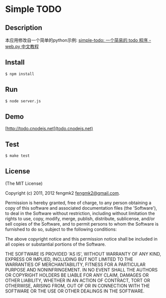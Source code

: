 # Simple TODO

## Description

本应用修改自一个简单的python示例: [simple-todo: 一个简易的 todo 程序 - web.py 中文教程](http://simple-is-better.com/news/309)

## Install

```bash
$ npm install
```
    
## Run

```bash    
$ node server.js
```
    
## Demo

[http://todo.cnodejs.net](todo.cnodejs.net)

## Test

```bash
$ make test
```

## License 

(The MIT License)

Copyright (c) 2011, 2012 fengmk2 <fengmk2@gmail.com>.

Permission is hereby granted, free of charge, to any person obtaining
a copy of this software and associated documentation files (the
'Software'), to deal in the Software without restriction, including
without limitation the rights to use, copy, modify, merge, publish,
distribute, sublicense, and/or sell copies of the Software, and to
permit persons to whom the Software is furnished to do so, subject to
the following conditions:

The above copyright notice and this permission notice shall be
included in all copies or substantial portions of the Software.

THE SOFTWARE IS PROVIDED 'AS IS', WITHOUT WARRANTY OF ANY KIND,
EXPRESS OR IMPLIED, INCLUDING BUT NOT LIMITED TO THE WARRANTIES OF
MERCHANTABILITY, FITNESS FOR A PARTICULAR PURPOSE AND NONINFRINGEMENT.
IN NO EVENT SHALL THE AUTHORS OR COPYRIGHT HOLDERS BE LIABLE FOR ANY
CLAIM, DAMAGES OR OTHER LIABILITY, WHETHER IN AN ACTION OF CONTRACT,
TORT OR OTHERWISE, ARISING FROM, OUT OF OR IN CONNECTION WITH THE
SOFTWARE OR THE USE OR OTHER DEALINGS IN THE SOFTWARE.